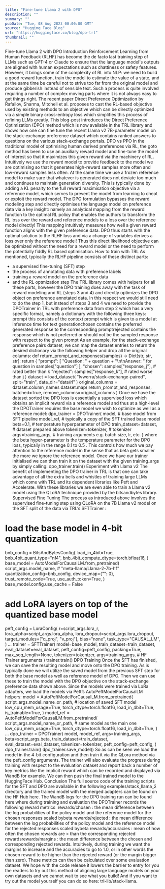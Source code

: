 ```yaml
---
title: "Fine-tune Llama 2 with DPO"
description: ""
summary: ""
pubDate: "Tue, 08 Aug 2023 00:00:00 GMT"
source: "Hugging Face Blog"
url: "https://huggingface.co/blog/dpo-trl"
thumbnail: ""
---
```


Fine-tune Llama 2 with DPO
Introduction
Reinforcement Learning from Human Feedback (RLHF) has become the de facto last training step of LLMs such as GPT-4 or Claude to ensure that the language model's outputs are aligned with human expectations such as chattiness or safety features. However, it brings some of the complexity of RL into NLP: we need to build a good reward function, train the model to estimate the value of a state, and at the same time be careful not to strive too far from the original model and produce gibberish instead of sensible text. Such a process is quite involved requiring a number of complex moving parts where it is not always easy to get things right.
The recent paper Direct Preference Optimization by Rafailov, Sharma, Mitchell et al. proposes to cast the RL-based objective used by existing methods to an objective which can be directly optimized via a simple binary cross-entropy loss which simplifies this process of refining LLMs greatly.
This blog-post introduces the Direct Preference Optimization (DPO) method which is now available in the TRL library and shows how one can fine tune the recent Llama v2 7B-parameter model on the stack-exchange preference dataset which contains ranked answers to questions on the various stack-exchange portals.
DPO vs PPO
In the traditional model of optimising human derived preferences via RL, the goto method has been to use an auxiliary reward model and fine-tune the model of interest so that it maximizes this given reward via the machinery of RL. Intuitively we use the reward model to provide feedback to the model we are optimising so that it generates high-reward samples more often and low-reward samples less often. At the same time we use a frozen reference model to make sure that whatever is generated does not deviate too much and continues to maintain generation diversity. This is typically done by adding a KL penalty to the full reward maximisation objective via a reference model, which serves to prevent the model from learning to cheat or exploit the reward model.
The DPO formulation bypasses the reward modeling step and directly optimises the language model on preference data via a key insight: namely an analytical mapping from the reward function to the optimal RL policy that enables the authors to transform the RL loss over the reward and reference models to a loss over the reference model directly! This mapping intuitively measures how well a given reward function aligns with the given preference data. DPO thus starts with the optimal solution to the RLHF loss and via a change of variables derives a loss over only the reference model!
Thus this direct likelihood objective can be optimized without the need for a reward model or the need to perform the potentially fiddly RL based optimisation.
How to train with TRL
As mentioned, typically the RLHF pipeline consists of these distinct parts:
- a supervised fine-tuning (SFT) step
- the process of annotating data with preference labels
- training a reward model on the preference data
- and the RL optmization step
The TRL library comes with helpers for all these parts, however the DPO training does away with the task of reward modeling and RL (steps 3 and 4) and directly optimizes the DPO object on preference annotated data.
In this respect we would still need to do the step 1, but instead of steps 3 and 4 we need to provide the DPOTrainer
in TRL with preference data from step 2 which has a very specific format, namely a dictionary with the following three keys:
prompt
this consists of the context prompt which is given to a model at inference time for text generationchosen
contains the preferred generated response to the corresponding promptrejected
contains the response which is not preferred or should not be the sampled response with respect to the given prompt
As an example, for the stack-exchange preference pairs dataset, we can map the dataset entries to return the desired dictionary via the following helper and drop all the original columns:
def return_prompt_and_responses(samples) -> Dict[str, str, str]:
return {
"prompt": [
"Question: " + question + "\n\nAnswer: "
for question in samples["question"]
],
"chosen": samples["response_j"], # rated better than k
"rejected": samples["response_k"], # rated worse than j
}
dataset = load_dataset(
"lvwerra/stack-exchange-paired",
split="train",
data_dir="data/rl"
)
original_columns = dataset.column_names
dataset.map(
return_prompt_and_responses,
batched=True,
remove_columns=original_columns
)
Once we have the dataset sorted the DPO loss is essentially a supervised loss which obtains an implicit reward via a reference model and thus at a high-level the DPOTrainer
requires the base model we wish to optimize as well as a reference model:
dpo_trainer = DPOTrainer(
model, # base model from SFT pipeline
model_ref, # typically a copy of the SFT trained base model
beta=0.1, # temperature hyperparameter of DPO
train_dataset=dataset, # dataset prepared above
tokenizer=tokenizer, # tokenizer
args=training_args, # training arguments e.g. batch size, lr, etc.
)
where the beta
hyper-parameter is the temperature parameter for the DPO loss, typically in the range 0.1
to 0.5
. This controls how much we pay attention to the reference model in the sense that as beta
gets smaller the more we ignore the reference model. Once we have our trainer initialised we can then train it on the dataset with the given training_args
by simply calling:
dpo_trainer.train()
Experiment with Llama v2
The benefit of implementing the DPO trainer in TRL is that one can take advantage of all the extra bells and whistles of training large LLMs which come with TRL and its dependent libraries like Peft and Accelerate. With these libraries we are even able to train a Llama v2 model using the QLoRA technique provided by the bitsandbytes library.
Supervised Fine Tuning
The process as introduced above involves the supervised fine-tuning step using QLoRA on the 7B Llama v2 model on the SFT split of the data via TRL’s SFTTrainer
:
# load the base model in 4-bit quantization
bnb_config = BitsAndBytesConfig(
load_in_4bit=True,
bnb_4bit_quant_type="nf4",
bnb_4bit_compute_dtype=torch.bfloat16,
)
base_model = AutoModelForCausalLM.from_pretrained(
script_args.model_name, # "meta-llama/Llama-2-7b-hf"
quantization_config=bnb_config,
device_map={"": 0},
trust_remote_code=True,
use_auth_token=True,
)
base_model.config.use_cache = False
# add LoRA layers on top of the quantized base model
peft_config = LoraConfig(
r=script_args.lora_r,
lora_alpha=script_args.lora_alpha,
lora_dropout=script_args.lora_dropout,
target_modules=["q_proj", "v_proj"],
bias="none",
task_type="CAUSAL_LM",
)
...
trainer = SFTTrainer(
model=base_model,
train_dataset=train_dataset,
eval_dataset=eval_dataset,
peft_config=peft_config,
packing=True,
max_seq_length=None,
tokenizer=tokenizer,
args=training_args, # HF Trainer arguments
)
trainer.train()
DPO Training
Once the SFT has finished, we can save the resulting model and move onto the DPO training. As is typically done we will utilize the saved model from the previous SFT step for both the base model as well as reference model of DPO. Then we can use these to train the model with the DPO objective on the stack-exchange preference data shown above. Since the models were trained via LoRa adapters, we load the models via Peft’s AutoPeftModelForCausalLM
helpers:
model = AutoPeftModelForCausalLM.from_pretrained(
script_args.model_name_or_path, # location of saved SFT model
low_cpu_mem_usage=True,
torch_dtype=torch.float16,
load_in_4bit=True,
is_trainable=True,
)
model_ref = AutoPeftModelForCausalLM.from_pretrained(
script_args.model_name_or_path, # same model as the main one
low_cpu_mem_usage=True,
torch_dtype=torch.float16,
load_in_4bit=True,
)
...
dpo_trainer = DPOTrainer(
model,
model_ref,
args=training_args,
beta=script_args.beta,
train_dataset=train_dataset,
eval_dataset=eval_dataset,
tokenizer=tokenizer,
peft_config=peft_config,
)
dpo_trainer.train()
dpo_trainer.save_model()
So as can be seen we load the model in the 4-bit configuration and then train it via the QLora method via the peft_config
arguments. The trainer will also evaluate the progress during training with respect to the evaluation dataset and report back a number of key metrics like the implicit reward which can be recorded and displayed via WandB for example. We can then push the final trained model to the HuggingFace Hub.
Conclusion
The full source code of the training scripts for the SFT and DPO are available in the following examples/stack_llama_2 directory and the trained model with the merged adapters can be found on the HF Hub here.
The WandB logs for the DPO training run can be found here where during training and evaluation the DPOTrainer
records the following reward metrics:
rewards/chosen
: the mean difference between the log probabilities of the policy model and the reference model for the chosen responses scaled bybeta
rewards/rejected
: the mean difference between the log probabilities of the policy model and the reference model for the rejected responses scaled bybeta
rewards/accuracies
: mean of how often the chosen rewards are > than the corresponding rejected rewardsrewards/margins
: the mean difference between the chosen and corresponding rejected rewards.
Intuitively, during training we want the margins to increase and the accuracies to go to 1.0, or in other words the chosen reward to be higher than the rejected reward (or the margin bigger than zero). These metrics can then be calculated over some evaluation dataset.
We hope with the code release it lowers the barrier to entry for you the readers to try out this method of aligning large language models on your own datasets and we cannot wait to see what you build! And if you want to try out the model yourself you can do so here: trl-lib/stack-llama.